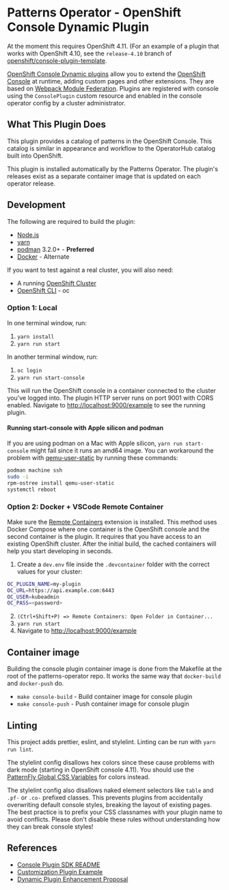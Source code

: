 # Patterns Operator - OpenShift Console Dynamic Plugin

At the moment this requires OpenShift 4.11. (For an example of a plugin that
works with OpenShift 4.10, see the `release-4.10` branch of
[openshift/console-plugin-template].

[OpenShift Console Dynamic plugins] allow you to extend the
[OpenShift Console] at runtime, adding custom pages and other extensions.
They are based on [Webpack Module Federation]. Plugins are registered with
console using the `ConsolePlugin` custom resource and enabled in the console
operator config by a cluster administrator.

## What This Plugin Does

This plugin provides a catalog of patterns in the OpenShift Console. This
catalog is similar in appearance and workflow to the OperatorHub catalog built
into OpenShift.

This plugin is installed automatically by the Patterns Operator. The plugin's
releases exist as a separate container image that is updated on each operator
release.

## Development

The following are required to build the plugin:

- [Node.js]
- [yarn]
- [podman] 3.2.0+ - **Preferred**
- [Docker] - Alternate

If you want to test against a real cluster, you will also need:

- A running [OpenShift Cluster]
- [OpenShift CLI] - oc


### Option 1: Local

In one terminal window, run:

1. `yarn install`
2. `yarn run start`

In another terminal window, run:

1. `oc login`
2. `yarn run start-console`

This will run the OpenShift console in a container connected to the cluster
you've logged into. The plugin HTTP server runs on port 9001 with CORS enabled.
Navigate to <http://localhost:9000/example> to see the running plugin.

#### Running start-console with Apple silicon and podman

If you are using podman on a Mac with Apple silicon, `yarn run start-console`
might fail since it runs an amd64 image. You can workaround the problem with
[qemu-user-static] by running these commands:

```bash
podman machine ssh
sudo -i
rpm-ostree install qemu-user-static
systemctl reboot
```

### Option 2: Docker + VSCode Remote Container

Make sure the [Remote Containers] extension is installed. This method uses
Docker Compose where one container is the OpenShift console and the second
container is the plugin. It requires that you have access to an existing
OpenShift cluster. After the initial build, the cached containers will help you
start developing in seconds.

1. Create a `dev.env` file inside the `.devcontainer` folder with the correct values for your cluster:

```bash
OC_PLUGIN_NAME=my-plugin
OC_URL=https://api.example.com:6443
OC_USER=kubeadmin
OC_PASS=<password>
```

2. `(Ctrl+Shift+P) => Remote Containers: Open Folder in Container...`
3. `yarn run start`
4. Navigate to <http://localhost:9000/example>

## Container image

Building the console plugin container image is done from the Makefile at the
root of the patterns-operator repo. It works the same way that `docker-build`
and `docker-push` do.

* `make console-build` - Build container image for console plugin
* `make console-push` - Push container image for console plugin

## Linting

This project adds prettier, eslint, and stylelint. Linting can be run with
`yarn run lint`.

The stylelint config disallows hex colors since these cause problems with dark
mode (starting in OpenShift console 4.11). You should use the
[PatternFly Global CSS Variables] for colors instead.

The stylelint config also disallows naked element selectors like `table` and
`.pf-` or `.co-` prefixed classes. This prevents plugins from accidentally
overwriting default console styles, breaking the layout of existing pages. The
best practice is to prefix your CSS classnames with your plugin name to avoid
conflicts. Please don't disable these rules without understanding how they can
break console styles!

## References

- [Console Plugin SDK README]
- [Customization Plugin Example]
- [Dynamic Plugin Enhancement Proposal]

[Console Plugin SDK README]: https://github.com/openshift/console/tree/master/frontend/packages/console-dynamic-plugin-sdk
[Customization Plugin Example]: https://github.com/spadgett/console-customization-plugin
[Docker]: https://www.docker.com
[Dynamic Plugin Enhancement Proposal]: https://github.com/openshift/enhancements/blob/master/enhancements/console/dynamic-plugins.md
[Node.js]: https://nodejs.org/en/
[OpenShift CLI]: https://console.redhat.com/openshift/downloads
[OpenShift Console Dynamic Plugins]: https://github.com/openshift/console/tree/master/frontend/packages/console-dynamic-plugin-sdk
[OpenShift Console]: https://github.com/openshift/console
[OpenShift cluster]: https://console.redhat.com/openshift/create
[PatternFly Global CSS Variables]: https://patternfly-react-main.surge.sh/developer-resources/global-css-variables#global-css-variables
[Podman]: https://podman.io
[Remote Containers]: https://marketplace.visualstudio.com/items?itemName=ms-vscode-remote.remote-containers
[Webpack Module Federation]: https://webpack.js.org/concepts/module-federation
[Yarn]: https://yarnpkg.com
[openshift/console-plugin-template]: https://github.com/openshift/console-plugin-template
[qemu-user-static]: https://github.com/multiarch/qemu-user-static
